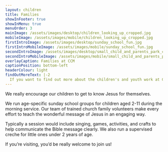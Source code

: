 ```yaml
---
layout: children
title: Families
showInFooter: true
showInMenu: true
menuOrder: 3
mainImage: /assets/images/desktop/children_looking_up_cropped.jpg
mobileImage: /assets/images/mobile/children_looking_up_cropped.jpg
firstIntroImage: /assets/images/desktop/sunday_school_fun.jpg
firstIntroMobileImage: /assets/images/mobile/sunday_school_fun.jpg
secondIntroImage: /assets/images/desktop/small_child_and_parents_park_cropped.jpg
secondIntroMobileImage: /assets/images/mobile/small_child_and_parents_park_cropped.jpg
overlayCaption: Families at CCM
captionPosition: bottom-left
headerColour: light
findOutMoreText: |-2
  If you want to find out more about the children's and youth work at CCM, please get in touch with James.
---
```

We really encourage our children to get to know Jesus for themselves.

We run age-specific sunday school groups for children aged 2-11 during the morning service. Our team of trained church family volunteers make every effort to teach the wonderful message of Jesus in an engaging way.

Typically a session would include singing, games, activities, and crafts to help communicate the Bible message clearly. We also run a supervised creche for little ones under 2 years of age. 

If you’re visiting, you’d be really welcome to join us!

